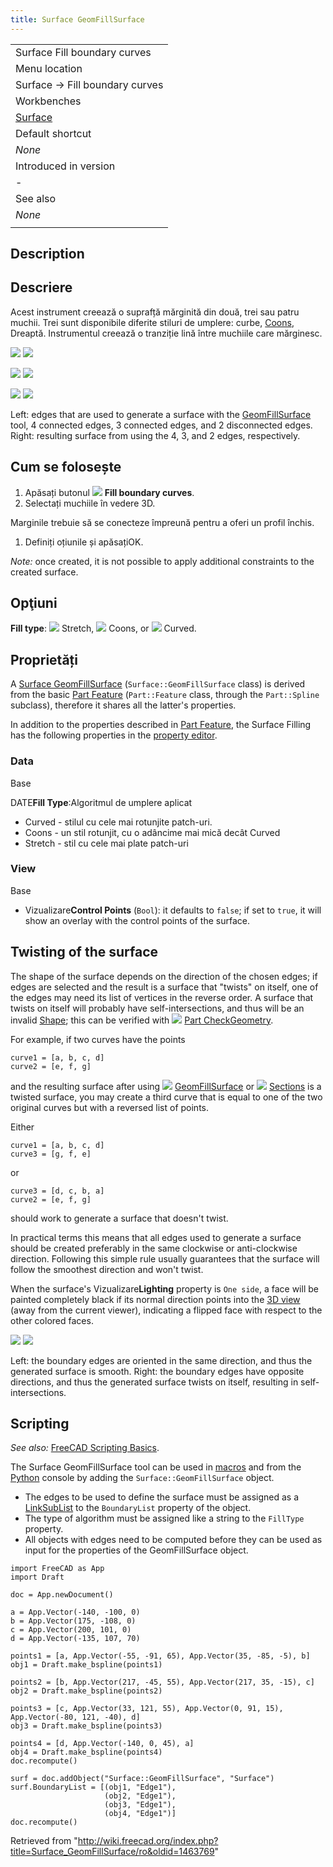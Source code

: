 ```yaml
---
title: Surface GeomFillSurface
---
```

|  |
| --- |
| Surface Fill boundary curves |
| Menu location |
| Surface → Fill boundary curves |
| Workbenches |
| [Surface](/Surface_Workbench "Surface Workbench") |
| Default shortcut |
| *None* |
| Introduced in version |
| - |
| See also |
| *None* |
|  |

## Description

## Descriere

Acest instrument creează o suprafță mărginită din două, trei sau patru muchii. Trei sunt disponibile diferite stiluri de umplere: curbe, [Coons](https://en.wikipedia.org/wiki/Coons_patch), Dreaptă.
Instrumentul creează o tranziție lină între muchiile care mărginesc.

![](/images/Surface_GeomFillSurface_4_edges.png) ![](/images/Surface_GeomFillSurface_4_edges_example.png)

![](/images/Surface_GeomFillSurface_3_edges.png) ![](/images/Surface_GeomFillSurface_3_edges_example.png)

![](/images/Surface_GeomFillSurface_2_edges.png) ![](/images/Surface_GeomFillSurface_2_edges_example.png)

Left: edges that are used to generate a surface with the [GeomFillSurface](/Surface_GeomFillSurface "Surface GeomFillSurface") tool, 4 connected edges, 3 connected edges, and 2 disconnected edges. Right: resulting surface from using the 4, 3, and 2 edges, respectively.

## Cum se folosește

1. Apăsați butonul ![](/images/BSplineSurf.svg) **Fill boundary curves**.
2. Selectați muchiile în vedere 3D.

Marginile trebuie să se conecteze împreună pentru a oferi un profil închis.

1. Definiți oțiunile și apăsațiOK.

*Note:* once created, it is not possible to apply additional constraints to the created surface.

## Opţiuni

**Fill type**: ![](/images/RadioButtonTrue.svg) Stretch, ![](/images/RadioButtonTrue.svg) Coons, or ![](/images/RadioButtonTrue.svg) Curved.

## Proprietăți

A [Surface GeomFillSurface](/Surface_GeomFillSurface "Surface GeomFillSurface") (`Surface::GeomFillSurface` class) is derived from the basic [Part Feature](/Part_Feature "Part Feature") (`Part::Feature` class, through the `Part::Spline` subclass), therefore it shares all the latter's properties.

In addition to the properties described in [Part Feature](/Part_Feature "Part Feature"), the Surface Filling has the following properties in the [property editor](/Property_editor "Property editor").

### Data

Base

DATE**Fill Type**:Algoritmul de umplere aplicat

* Curved - stilul cu cele mai rotunjite patch-uri.
* Coons - un stil rotunjit, cu o adâncime mai mică decât Curved
* Stretch - stil cu cele mai plate patch-uri

### View

Base

* Vizualizare**Control Points** (`Bool`): it defaults to `false`; if set to `true`, it will show an overlay with the control points of the surface.

## Twisting of the surface

The shape of the surface depends on the direction of the chosen edges; if edges are selected and the result is a surface that "twists" on itself, one of the edges may need its list of vertices in the reverse order. A surface that twists on itself will probably have self-intersections, and thus will be an invalid [Shape](/Part_TopoShape "Part TopoShape"); this can be verified with ![](/images/Part_CheckGeometry.svg) [Part CheckGeometry](/Part_CheckGeometry "Part CheckGeometry").

For example, if two curves have the points

```
curve1 = [a, b, c, d]
curve2 = [e, f, g]

```

and the resulting surface after using ![](/images/Surface_GeomFillSurface.svg) [GeomFillSurface](/Surface_GeomFillSurface "Surface GeomFillSurface") or ![](/images/Surface_Sections.svg) [Sections](/Surface_Sections "Surface Sections") is a twisted surface, you may create a third curve that is equal to one of the two original curves but with a reversed list of points.

Either

```
curve1 = [a, b, c, d]
curve3 = [g, f, e]

```

or

```
curve3 = [d, c, b, a]
curve2 = [e, f, g]

```

should work to generate a surface that doesn't twist.

In practical terms this means that all edges used to generate a surface should be created preferably in the same clockwise or anti-clockwise direction. Following this simple rule usually guarantees that the surface will follow the smoothest direction and won't twist.

When the surface's Vizualizare**Lighting** property is `One side`, a face will be painted completely black if its normal direction points into the [3D view](/3D_view "3D view") (away from the current viewer), indicating a flipped face with respect to the other colored faces.

![](/images/Surface_twisting_example_smooth.png) ![](/images/Surface_twisting_example_twisted.png)

Left: the boundary edges are oriented in the same direction, and thus the generated surface is smooth. Right: the boundary edges have opposite directions, and thus the generated surface twists on itself, resulting in self-intersections.

## Scripting

*See also:* [FreeCAD Scripting Basics](/FreeCAD_Scripting_Basics "FreeCAD Scripting Basics").

The Surface GeomFillSurface tool can be used in [macros](/Macros "Macros") and from the [Python](/Python "Python") console by adding the `Surface::GeomFillSurface` object.

* The edges to be used to define the surface must be assigned as a [LinkSubList](/FeaturePython_Custom_Properties#App::PropertyLinkSubList "FeaturePython Custom Properties") to the `BoundaryList` property of the object.
* The type of algorithm must be assigned like a string to the `FillType` property.
* All objects with edges need to be computed before they can be used as input for the properties of the GeomFillSurface object.

```
import FreeCAD as App
import Draft

doc = App.newDocument()

a = App.Vector(-140, -100, 0)
b = App.Vector(175, -108, 0)
c = App.Vector(200, 101, 0)
d = App.Vector(-135, 107, 70)

points1 = [a, App.Vector(-55, -91, 65), App.Vector(35, -85, -5), b]
obj1 = Draft.make_bspline(points1)

points2 = [b, App.Vector(217, -45, 55), App.Vector(217, 35, -15), c]
obj2 = Draft.make_bspline(points2)

points3 = [c, App.Vector(33, 121, 55), App.Vector(0, 91, 15), App.Vector(-80, 121, -40), d]
obj3 = Draft.make_bspline(points3)

points4 = [d, App.Vector(-140, 0, 45), a]
obj4 = Draft.make_bspline(points4)
doc.recompute()

surf = doc.addObject("Surface::GeomFillSurface", "Surface")
surf.BoundaryList = [(obj1, "Edge1"),
                     (obj2, "Edge1"),
                     (obj3, "Edge1"),
                     (obj4, "Edge1")]
doc.recompute()

```

Retrieved from "<http://wiki.freecad.org/index.php?title=Surface_GeomFillSurface/ro&oldid=1463769>"